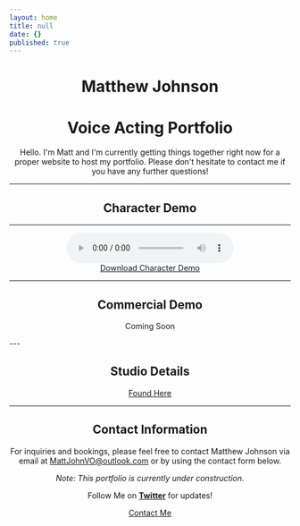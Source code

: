 ```yaml
---
layout: home
title: null
date: {}
published: true
---
```

<div align="center">
  <h1>Matthew Johnson</h1>
  <h1>Voice Acting Portfolio</h1>

  Hello. I'm Matt and I'm currently getting things together right now for a proper website to host my portfolio. Please don't hesitate to contact me if you have any further questions!
</div>

----

<div align="center">
  <h2>Character Demo</h2>
</div>

---

<div style="text-align:center;">

<div class="audio-container">
  <audio controls>
    <source src="/assets/audio/Matthew Johnson Character Demo.mp3" type="audio/mp3">
    Your browser does not support the audio tag.
  </audio>
</div>

<div class="audio-container">
  <a class="download-button highlighted" href="/assets/audio/Matthew Johnson Character Demo.mp3" download>Download Character Demo</a>
</div>

</div>

---
<div style="text-align:center;">

<h2>Commercial Demo</h2>

<a>Coming Soon</a>

</div>
---
<div style="text-align:center;">

<h2>Studio Details</h2>

<div class="button-container">
  <a class="pdf-button highlighted" href="/assets/docs/StudioDetails.pdf" target="_blank">Found Here</a>
</div>

</div>



---

<div style="text-align:center;">

<h2>Contact Information</h2>

<p>For inquiries and bookings, please feel free to contact Matthew Johnson via email at <a href="mailto:MattJohnVO@outlook.com">MattJohnVO@outlook.com</a> or by using the contact form below.</p>


<p><em>Note: This portfolio is currently under construction.</em></p>

<p>Follow Me on <strong><a href="https://twitter.com/mattjohnvo">Twitter</a></strong> for updates!</p>

<a href="/contact.html" class="highlighted">Contact Me</a>

</div>
